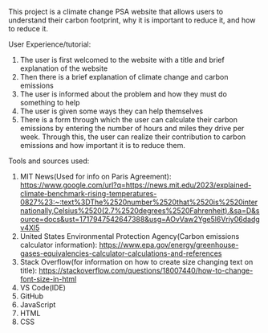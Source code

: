 This project is a climate change PSA website that allows users to understand their carbon footprint, why it is important to reduce it, and how to reduce it. 

User Experience/tutorial: 

1. The user is first welcomed to the website with a title and brief explanation of the website
2. Then there is a brief explanation of climate change and carbon emissions
3. The user is informed about the problem and how they must do something to help
4. The user is given some ways they can help themselves
5. There is a form through which the user can calculate their carbon emissions by entering the number of hours and miles they drive per week. Through this, the user can realize their contribution to carbon emissions and how important it is to reduce them.  

Tools and sources used: 
1. MIT News(Used for info on Paris Agreement): https://www.google.com/url?q=https://news.mit.edu/2023/explained-climate-benchmark-rising-temperatures-0827%23:~:text%3DThe%2520number%2520that%2520is%2520internationally,Celsius%2520(2.7%2520degrees%2520Fahrenheit).&sa=D&source=docs&ust=1717947542647388&usg=AOvVaw2Yge5l6Vriy06dadgv4Xl5
2. United States Environmental Protection Agency(Carbon emissions calculator information): https://www.epa.gov/energy/greenhouse-gases-equivalencies-calculator-calculations-and-references
3. Stack Overflow(for information on how to create size changing text on title): https://stackoverflow.com/questions/18007440/how-to-change-font-size-in-html 
4. VS Code(IDE)
5. GitHub
6. JavaScript
7. HTML
8. CSS


